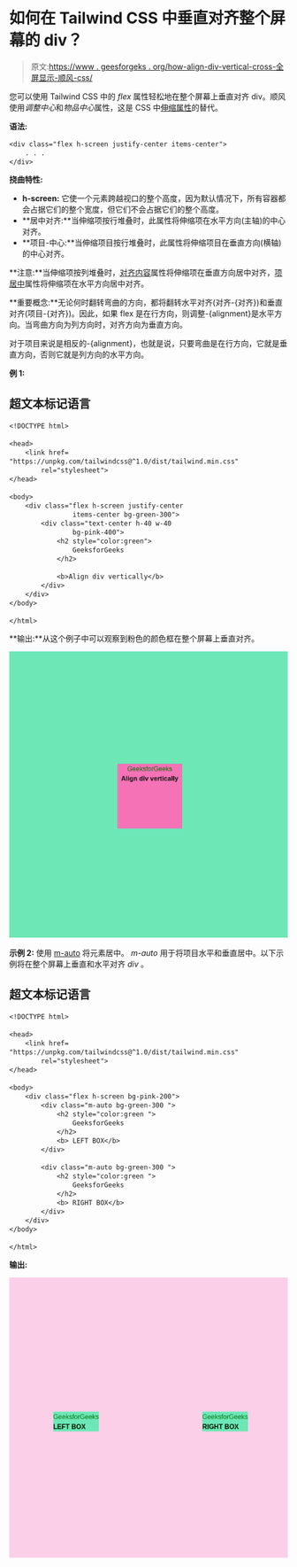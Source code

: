 # 如何在 Tailwind CSS 中垂直对齐整个屏幕的 div？

> 原文:[https://www . geesforgeks . org/how-align-div-vertical-cross-全屏显示-顺风-css/](https://www.geeksforgeeks.org/how-to-align-div-vertical-across-full-screen-in-tailwind-css/)

您可以使用 Tailwind CSS 中的 *flex* 属性轻松地在整个屏幕上垂直对齐 div。顺风使用*调整中心*和*物品中心*属性，这是 CSS 中[伸缩属性](https://www.geeksforgeeks.org/advance-css-layout-with-flexbox/)的替代。

**语法:**

```
<div class="flex h-screen justify-center items-center">
    . . .   
</div>
```

**挠曲特性:**

*   **h-screen:** 它使一个元素跨越视口的整个高度，因为默认情况下，所有容器都会占据它们的整个宽度，但它们不会占据它们的整个高度。
*   **居中对齐:**当伸缩项按行堆叠时，此属性将伸缩项在水平方向(主轴)的中心对齐。
*   **项目-中心:**当伸缩项目按行堆叠时，此属性将伸缩项目在垂直方向(横轴)的中心对齐。

**注意:**当伸缩项按列堆叠时，[对齐内容](https://www.geeksforgeeks.org/tailwind-css-justify-content/)属性将伸缩项在垂直方向居中对齐，[项居中](https://www.geeksforgeeks.org/tailwind-css-align-items/)属性将伸缩项在水平方向居中对齐。

**重要概念:**无论何时翻转弯曲的方向，都将翻转水平对齐(对齐-{对齐})和垂直对齐(项目-{对齐})。因此，如果 flex 是在行方向，则调整-{alignment}是水平方向。当弯曲方向为列方向时，对齐方向为垂直方向。

对于项目来说是相反的-{alignment}，也就是说，只要弯曲是在行方向，它就是垂直方向，否则它就是列方向的水平方向。

**例 1:**

## 超文本标记语言

```
<!DOCTYPE html>

<head>
    <link href=
"https://unpkg.com/tailwindcss@^1.0/dist/tailwind.min.css"
        rel="stylesheet">
</head>

<body>
    <div class="flex h-screen justify-center 
                items-center bg-green-300">
        <div class="text-center h-40 w-40 
                bg-pink-400">
            <h2 style="color:green">
                GeeksforGeeks
            </h2>

            <b>Align div vertically</b>
        </div>
    </div>
</body>

</html>
```

**输出:**从这个例子中可以观察到粉色的颜色框在整个屏幕上垂直对齐。

![](img/f4d1359bfc7d420d877898685f467cd9.png)

**示例 2:** 使用 [m-auto](https://www.geeksforgeeks.org/how-does-auto-property-work-in-margin0-auto-in-css/) 将元素居中。 *m-auto* 用于将项目水平和垂直居中。以下示例将在整个屏幕上垂直和水平对齐 *div* 。

## 超文本标记语言

```
<!DOCTYPE html>

<head>
    <link href=
"https://unpkg.com/tailwindcss@^1.0/dist/tailwind.min.css"
        rel="stylesheet">
</head>

<body>
    <div class="flex h-screen bg-pink-200">
        <div class="m-auto bg-green-300 ">
            <h2 style="color:green ">
                GeeksforGeeks
            </h2>
            <b> LEFT BOX</b>
        </div>

        <div class="m-auto bg-green-300 ">
            <h2 style="color:green ">
                GeeksforGeeks
            </h2>
            <b> RIGHT BOX</b>
        </div>
    </div>
</body>

</html>
```

**输出:**

![](img/73bdf144413d838b5fb39104854f1c20.png)